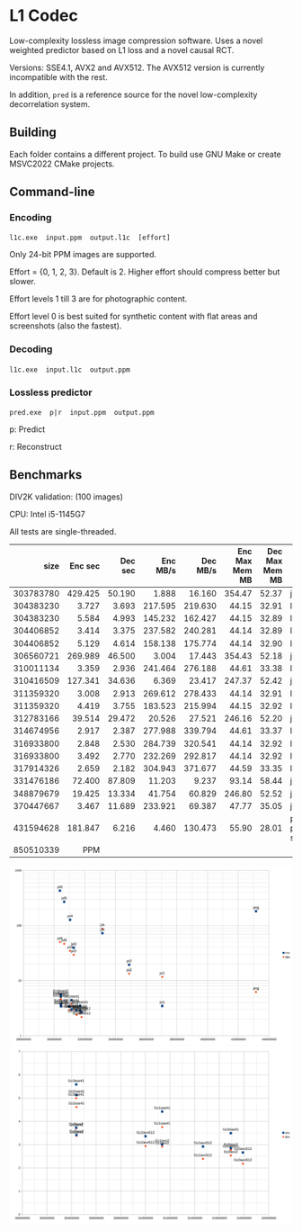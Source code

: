 # L1 Codec

Low-complexity lossless image compression software.
Uses a novel weighted predictor based on L1 loss and a novel causal RCT.

Versions: SSE4.1, AVX2 and AVX512. The AVX512 version is currently incompatible with the rest.

In addition, `pred` is a reference source for the novel low-complexity decorrelation system.

## Building
Each folder contains a different project.
To build use GNU Make or create MSVC2022 CMake projects.

## Command-line
### Encoding
`l1c.exe  input.ppm  output.l1c  [effort]`

Only 24-bit PPM images are supported.

Effort = {0, 1, 2, 3}. Default is 2. Higher effort should compress better but slower.

Effort levels 1 till 3 are for photographic content.

Effort level 0 is best suited for synthetic content with flat areas and screenshots (also the fastest).

### Decoding
`l1c.exe  input.l1c  output.ppm`

### Lossless predictor
`pred.exe  p|r  input.ppm  output.ppm`

p: Predict

r: Reconstruct

## Benchmarks

DIV2K validation: (100 images)

CPU: Intel i5-1145G7

All tests are single-threaded.

| size      | Enc sec    | Dec sec  | Enc MB/s   | Dec MB/s | Enc Max Mem MB | Dec Max Mem MB | Codec |
|----------:|-----------:|---------:|-----------:|---------:|---------------:|---------------:|-------|
| 303783780 |    429.425 |   50.190 |      1.888 |   16.160 |         354.47 |          52.37 |  jxl6					|
| 304383230 |      3.727 |    3.693 |    217.595 |  219.630 |          44.15 |          32.91 |  l1c3avx2				|
| 304383230 |      5.584 |    4.993 |    145.232 |  162.427 |          44.15 |          32.89 |  l1c3sse41				|
| 304406852 |      3.414 |    3.375 |    237.582 |  240.281 |          44.14 |          32.89 |  l1c2avx2				|
| 304406852 |      5.129 |    4.614 |    158.138 |  175.774 |          44.14 |          32.90 |  l1c2sse41				|
| 306560721 |    269.989 |   46.500 |      3.004 |   17.443 |         354.43 |          52.18 |  jxl5					|
| 310011134 |      3.359 |    2.936 |    241.464 |  276.188 |          44.61 |          33.38 |  l1c2avx512				|
| 310416509 |    127.341 |   34.636 |      6.369 |   23.417 |         247.37 |          52.42 |  jxl4					|
| 311359320 |      3.008 |    2.913 |    269.612 |  278.433 |          44.14 |          32.91 |  l1c1avx2				|
| 311359320 |      4.419 |    3.755 |    183.523 |  215.994 |          44.15 |          32.92 |  l1c1sse41				|
| 312783166 |     39.514 |   29.472 |     20.526 |   27.521 |         246.16 |          52.20 |  jxl3					|
| 314674956 |      2.917 |    2.387 |    277.988 |  339.794 |          44.61 |          33.37 |  l1c1avx512				|
| 316933800 |      2.848 |    2.530 |    284.739 |  320.541 |          44.14 |          32.92 |  l1c0avx2				|
| 316933800 |      3.492 |    2.770 |    232.269 |  292.817 |          44.14 |          32.92 |  l1c0sse41				|
| 317914326 |      2.659 |    2.182 |    304.943 |  371.677 |          44.59 |          33.35 |  l1c0avx512				|
| 331476186 |     72.400 |   87.809 |     11.203 |    9.237 |          93.14 |          58.44 |  j2k					|
| 348879679 |     19.425 |   13.334 |     41.754 |   60.829 |         246.80 |          52.52 |  jxl2					|
| 370447667 |      3.467 |   11.689 |    233.921 |   69.387 |          47.77 |          35.05 |  jxl1					|
| 431594628 |    181.847 |    6.216 |      4.460 |  130.473 |          55.90 |          28.01 |  png (fPNG + pingo + stb_image.h)	|
| 850510339 | PPM |

<img src="20250607-1-DIV2K.svg">
<img src="20250607-2-DIV2K-zoom.svg">
